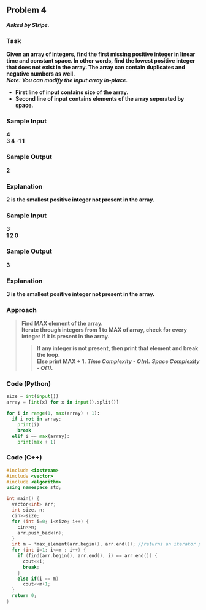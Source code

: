 ## Problem 4
***Asked by Stripe.***
### Task
**Given an array of integers, find the first missing positive integer in linear time and constant space. In other words, find the lowest positive integer that does not exist in the array. The array can contain duplicates and negative numbers as well.**  
***Note: You can modify the input array in-place.***
- **First line of input contains size of the array.**
- **Second line of input contains elements of the array seperated by space.**
### Sample Input
**4**  
**3 4 -1 1**
### Sample Output
**2**
### Explanation
**2 is the smallest positive integer not present in the array.**
### Sample Input
**3**  
**1 2 0**
### Sample Output
**3**
### Explanation
**3 is the smallest positive integer not present in the array.**
### Approach
> **Find MAX element of the array.**  
> **Iterate through integers from 1 to MAX of array, check for every integer if it is present in the array.**
>> **If any integer is not present, then print that element and break the loop.**  
>> **Else print MAX + 1.**
***Time Complexity - O(n).***
***Space Complexity - O(1).***
### Code (Python)
```python
size = int(input())
array = [int(x) for x in input().split()]

for i in range(1, max(array) + 1):
  if i not in array:
    print(i)
    break
  elif i == max(array):
    print(max + 1)
```
### Code (C++)
```cpp
#include <iostream>
#include <vector>
#include <algorithm>
using namespace std;

int main() {
  vector<int> arr;
  int size, n;
  cin>>size;
  for (int i=0; i<size; i++) {
    cin>>n;
    arr.push_back(n);
  }  
  int m = *max_element(arr.begin(), arr.end()); //returns an iterator pointing to maximum element
  for (int i=1; i<=m ; i++) {
    if (find(arr.begin(), arr.end(), i) == arr.end()) {
      cout<<i;
      break;
    }
    else if(i == m)
      cout<<m+1;
  }
  return 0;
}
```
